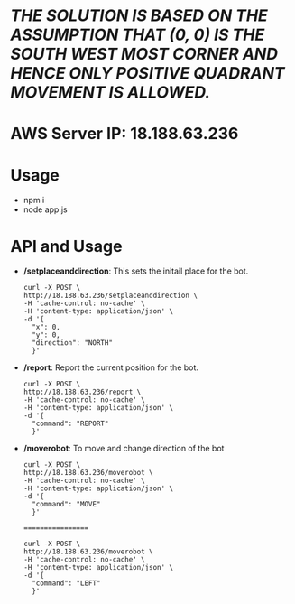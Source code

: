 *THE SOLUTION IS BASED ON THE ASSUMPTION THAT (0, 0) IS THE SOUTH WEST MOST CORNER AND HENCE ONLY POSITIVE QUADRANT MOVEMENT IS ALLOWED.*
===

AWS Server IP: **18.188.63.236**
==

Usage
===
- npm i
- node app.js

API and Usage
===

- **/setplaceanddirection**: This sets the initail place for the bot.

      curl -X POST \
      http://18.188.63.236/setplaceanddirection \
      -H 'cache-control: no-cache' \
      -H 'content-type: application/json' \
      -d '{
    	"x": 0,
    	"y": 0,
    	"direction": "NORTH"
        }'
        
- **/report**: Report the current position for the bot.

      curl -X POST \
      http://18.188.63.236/report \
      -H 'cache-control: no-cache' \
      -H 'content-type: application/json' \
      -d '{
    	"command": "REPORT"
        }'

- **/moverobot**: To move and change direction of the bot
  
      curl -X POST \
      http://18.188.63.236/moverobot \
      -H 'cache-control: no-cache' \
      -H 'content-type: application/json' \
      -d '{
    	"command": "MOVE"
        }'

      ================
      
      curl -X POST \
      http://18.188.63.236/moverobot \
      -H 'cache-control: no-cache' \
      -H 'content-type: application/json' \
      -d '{
    	"command": "LEFT"
        }'
